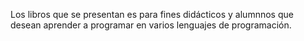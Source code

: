 Los libros que se presentan es para fines didácticos y alumnnos que desean aprender a programar en varios lenguajes de programación.
